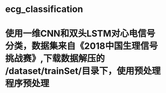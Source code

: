 # ecg_classification
# 使用一维CNN和双头LSTM对心电信号分类，数据集来自《2018中国生理信号挑战赛》,下载数据解压的 /dataset/trainSet/目录下，使用预处理程序预处理
